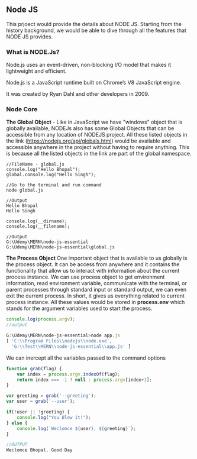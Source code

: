 


## Node JS 
This prjoect would provide the details about NODE JS. Starting from the history background, we would be able to dive through all the features that NODE JS provides.



### What is NODE.Js?

Node.js uses an event-driven, non-blocking I/O model that makes it lightweight and efficient.

Node.js is a JavaScript runtime built on Chrome’s V8 JavaScript engine.

It was created by Ryan Dahl and other developers in 2009.



### Node Core ###

**The Global Object** - Like in JavaScript we have "windows" object that is globally available, NODEJs also 
has some Global Objects that can be accessible from any location of NODEJS project. All these listed objects in the link (https://nodejs.org/api/globals.html) would be available and accessible anywhere in the project without having to require anything. This is because all the listed objects in the link are part of the global namespace.

```
//FileName - global.js
console.log("Hello Bhopal");
global.console.log("Hello Singh");

//Go to the terminal and run command
node global.js

//Output
Hello Bhopal
Hello Singh

console.log(__dirname);
console.log(__filename);

//Output
G:\Udemy\MERN\node-js-essential
G:\Udemy\MERN\node-js-essential\global.js

```


**The Process Object**
One important object that is available to us globally is the process object. It can be access from anywhere and it contains the functionality that allow us to interact with information about the current process instance. We can use process object to get environment information, read environment variable, communicate with the terminal, or parent processes through standard input or standard output, we can even exit the current process. In short, it gives us everything related to current process instance. All these values would be stored in **process.env** which stands for the argument variables used to start the process.

```js
console.log(process.argv);
//output

G:\Udemy\MERN\node-js-essential>node app.js
[ 'C:\\Program Files\\nodejs\\node.exe',
  'G:\\Test\\MERN\\node-js-essential\\app.js' ]

```

We can inercept all the variables passed to the command options

```js
function grab(flag) {
    var index = process.argv.indexOf(flag);
    return index === -1 ? null : process.argv[index+1];
}

var greeting = grab('--greeting');
var user = grab('--user');

if(!user || !greeting) {
    console.log("You Blew it!");
} else {
    console.log(`Weclomce ${user}, ${greeting}`);
}

//OUTPUT
Weclomce Bhopal, Good Day
```